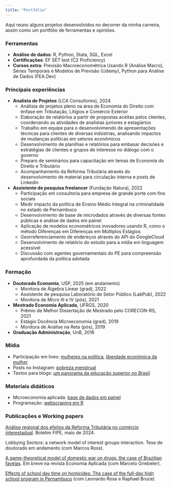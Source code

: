 ```yaml
---
title: "Portfólio"
---
```



Aqui reuno alguns projetos desenvolvidos no decorrer da minha carreira, assim como um portfólio de ferramentas e opiniões.

### Ferramentas
- **Análise de dados**: R, Python, Stata, SQL, Excel
- **Certificações**: EF SET test (C2 Proficiency)
- **Cursos extra**: Previsão Macroeconométrica Usando R (Análise Macro), Séries Temporais e Modelos de Previsão (Udemy), Python para Análise de Dados (FEA.Dev)

### Principais experiências
- **Analista de Projetos** (LCA Consultores), 2024
    - Análista de projetos pleno na área de Economia do Direito com ênfase em Tributação, Litígios e Comércio Exterior
    - Elaboração de relatórios a partir de propostas aceitas pelos clientes, coordenando as atividades de analistas juniores e estagiários
    - Trabalho em equipe para o desenvolvimendo de apresentações técnicas para clientes de diversas indústrias, analisando impactos de mudanças políticas em setores econômicos
    - Desenvolvimento de planilhas e relatórios para embasar decisões e estratégias de clientes e grupos de interesse no diálogo com o governo
    - Preparo de seminários para capacitação em temas de Economia do Direito e Tributário
    - Acompanhamento da Reforma Tributária através do desenvolvimento de material para circulação interna e posts de Linkedin
- **Assistente de pesquisa freelancer** (Fundação Natura), 2022
    - Participação em consultoria para empresa de grande porte com fins sociais
    - Medir impacto da política de Ensino Médio Integral na criminalidade no estado de Pernambuco
    - Desenvolvimento de base de microdados através de diversas fontes públicas e análise de dados em painel
    - Aplicação de modelos econométricos inovadores usando R, como o método Diferenças em Diferenças em Múltiplos Estágios
    - Georreferenciamento de endereços através do API do GoogleCloud
    - Desenvolvimento de relatório do estudo para a mídia em linguagem acessível
    - Discussão com agentes governamentais do PE para compreensão aprofundada da política adotada 

### Formação
- **Doutorado Economia**, USP, 2025 (em andamento)
    - Monitora de Álgebra Linear (grad), 2022
    - Assistente de pesquisa Laboratório de Setor Público (LabPub), 2022
    - Monitora de Micro III e IV (pós), 2021
- **Mestrado Economia Aplicada**, UFRGS, 2020
    - Prêmio de Melhor Dissertação de Mestrado pelo CORECON-RS, 2021
    - Estágio Docência Microeconomia (grad), 2019
    - Monitora de Análise na Reta (pós), 2019
- **Graduação Administração**, UnB, 2016

### Mídia
- Participação em lives: [mulheres na política](https://www.instagram.com/tv/CWBQhzngZid/?igshid=NTdlMDg3MTY=), [liberdade econômica da mulher](https://www.instagram.com/tv/Ca8YvEnAWN3/?igshid=NTdlMDg3MTY=)
- Posts no Instagram: [pobreza menstrual](https://www.instagram.com/p/CXMK4LjrPiO/?igshid=NTdlMDg3MTY=)
- Textos para blogs: [um panorama da educação superior no Brasil](https://economiadeservicos.com/tag/qualificacao/)

### Materiais didáticos 
- Microeconomia aplicada: [base de dados em painel](https://docs.google.com/document/d/1r-Njf6lgkScfKHMmYQI2xvpI_AC3xj-_-7g10ADDE88/edit?usp=sharing)
- Programação: [webscraping em R](https://sarellas.github.io/webscrapping.html)

### Publicações e Working papers

[Análise regional dos efeitos da Reforma Tributária no comércio interestadual](https://downloads.fipe.org.br/publicacoes/bif/bif524-49-54.pdf). Boletim FIPE, maio de 2024.

Lobbying Sectors: a network model of interest groups interaction. Tese de doutorado em andamento (com Marcos Ross).

[A game-theoretical model of domestic war on drugs: the case of Brazilian favelas](https://drive.google.com/file/d/1uDFVyslqEU41O06rPdQVIQ6Wu8ZnLpdL/view?usp=sharing). Em breve na revista Economia Aplicada (com Marcelo Griebeler).

[Effects of school day time on homicides: The case of the full-day high school program in Pernambuco](https://vox.lacea.org/?q=abstract/effects_school_homicides) (com Leonardo Rosa e Raphael Bruce)



